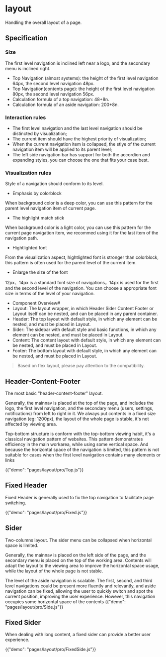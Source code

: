 # layout
<p class="description">Handling the overall layout of a page.</p>

## Specification

### Size
The first level navigation is inclined left near a logo, and the secondary menu is inclined right.

* Top Navigation (almost systems): the height of the first level navigation 64px, the second level navigation 48px.
* Top Navigation(contents page): the height of the first level navigation 80px, the second level navigation 56px.
* Calculation formula of a top navigation: 48+8n.
* Calculation formula of an aside navigation: 200+8n.

### Interaction rules
* The first level navigation and the last level navigation should be distincted by visualization;
* The current item should have the highest priority of visualization;
* When the current navigation item is collapsed, the stlye of the current navigation item will be applied to its parent level;
* The left side navigation bar has support for both the accordion and expanding styles, you can choose the one that fits your case best.

### Visualization rules
Style of a navigation should conform to its level.

* Emphasis by colorblock

When background color is a deep color, you can use this pattern for the parent level navigation item of current page.

* The highlight match stick

When background color is a light color, you can use this pattern for the current page navigation item, we recommed using it for the last item of the navigation path.

* Hightlighted font

From the visualization aspect, hightlighted font is stronger than colorblock, this pattern is often used for the parent level of the current item.

* Enlarge the size of the font

12px、14px is a standard font size of navigations，14px is used for the first and the second level of the navigation. You can choose a appropriate font size in terms of the level of your navigation.

* Component Overview#
* Layout: The layout wrapper, in which Header Sider Content Footer or Layout itself can be nested, and can be placed in any parent container.
* Header: The top layout with default style, in which any element can be nested, and must be placed in Layout.
* Sider: The sidebar with default style and basic functions, in which any element can be nested, and must be placed in Layout.
* Content: The content layout with default style, in which any element can be nested, and must be placed in Layout.
* Footer: The bottom layout with default style, in which any element can be nested, and must be placed in Layout.

> Based on flex layout, please pay attention to the compatibility.

## Header-Content-Footer

The most basic "header-content-footer" layout.

Generally, the mainnav is placed at the top of the page, and includes the logo, the first level navigation, and the secondary menu (users, settings, notifications) from left to right in it. We always put contents in a fixed size navigation (eg: 1200px), the layout of the whole page is stable, it's not affected by viewing area.

Top-bottom structure is conform with the top-bottom viewing habit, it's a classical navigation pattern of websites. This pattern demonstrates efficiency in the main workarea, while using some vertical space. And because the horizontal space of the navigation is limited, this pattern is not suitable for cases when the first level navigation contains many elements or links

{{"demo": "pages/layout/pro/Top.js"}}

## Fixed Header

Fixed Header is generally used to fix the top navigation to facilitate page switching.

{{"demo": "pages/layout/pro/Fixed.js"}}

## Sider

Two-columns layout. The sider menu can be collapsed when horizontal space is limited.

Generally, the mainnav is placed on the left side of the page, and the secondary menu is placed on the top of the working area. Contents will adapt the layout to the viewing area to improve the horizontal space usage, while the layout of the whole page is not stable.

The level of the aside navigation is scalable. The first, second, and third level navigations could be present more fluently and relevantly, and aside navigation can be fixed, allowing the user to quickly switch and spot the current position, improving the user experience. However, this navigation occupies some horizontal space of the contents
{{"demo": "pages/layout/pro/Side.js"}}

## Fixed Sider

When dealing with long content, a fixed sider can provide a better user experience.

{{"demo": "pages/layout/pro/FixedSide.js"}}




